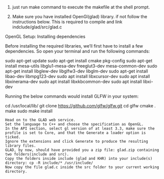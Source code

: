 1. just run make command to execute the makefile at the shell prompt.


2. Make sure you have installed OpenGl(glad) library. if not follow the instructions below. This is required to compile and link
indclude/glad/src/glad.c

OpenGL Setup: Installing dependencies

Before installing the required libraries, we’ll first have to install a few dependencies. So open your terminal and run the following commands:

sudo apt-get update
sudo apt-get install cmake pkg-config
sudo apt-get install mesa-utils libglu1-mesa-dev freeglut3-dev mesa-common-dev
sudo apt-get install libglew-dev libglfw3-dev libglm-dev
sudo apt-get install libao-dev libmpg123-dev
sudo apt install libxcursor-dev
sudo apt install libxinerama-dev
sudo apt install libxkbcommon-dev
sudo apt install libxi-dev

Running the below commands would install GLFW in your system:

cd /usr/local/lib/
git clone https://github.com/glfw/glfw.git
cd glfw
cmake .
make
sudo make install

    Head on to the GLAD web service.
    Set the language to C++ and choose the specification as OpenGL.
    In the API section, select gl version of at least 3.3, make sure the profile is set to Core, and that the Generate a loader option is ticked.
    Ignore the extensions and click Generate to produce the resulting library files.
    GLAD, by now, should have provided you a zip file: glad.zip containing two folders(include and src).
    Copy the folders inside include (glad and KHR) into your include(s) directory: cp -R include/* /usr/include/
    Now copy the file glad.c inside the src folder to your current working directory.

